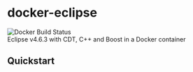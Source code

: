 # docker-eclipse
![Docker Build Status](https://img.shields.io/docker/build/snyg/eclipse-cdt2.svg?style=for-the-badge)  
Eclipse v4.6.3 with CDT, C++ and Boost in a Docker container


## Quickstart

